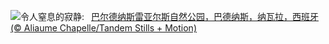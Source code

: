 ![](https://www.bing.com/th?id=OHR.BardenasBiosphere_ZH-CN6198033700_UHD.jpg&w=1000)令人窒息的寂静:&nbsp;&ensp;[巴尔德纳斯雷亚尔斯自然公园，巴德纳斯，纳瓦拉，西班牙 (© Aliaume Chapelle/Tandem Stills + Motion)](https://www.bing.com/th?id=OHR.BardenasBiosphere_ZH-CN6198033700_UHD.jpg)
<br><br/>
